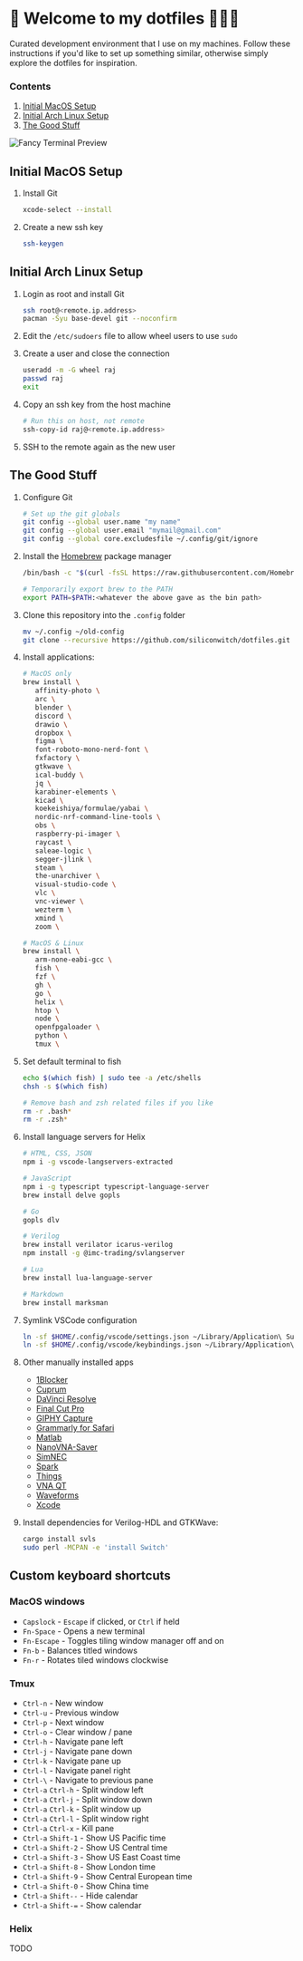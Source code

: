 # 🌈 Welcome to my dotfiles 👨🏻‍💻

Curated development environment that I use on my machines. Follow these instructions if you'd like to set up something similar, otherwise simply explore the dotfiles for inspiration.

### Contents
1. [Initial MacOS Setup](#initial-macos-setup)
1. [Initial Arch Linux Setup](#initial-arch-linux-setup)
1. [The Good Stuff](#the-good-stuff)

![Fancy Terminal Preview](terminal-preview.png)

## Initial MacOS Setup

1. Install Git

   ```sh
   xcode-select --install
   ```

1. Create a new ssh key

   ```sh
   ssh-keygen
   ```

## Initial Arch Linux Setup

1. Login as root and install Git

   ```sh
   ssh root@<remote.ip.address>
   pacman -Syu base-devel git --noconfirm
   ```

1. Edit the `/etc/sudoers` file to allow wheel users to use `sudo`

1. Create a user and close the connection

   ```sh
   useradd -m -G wheel raj
   passwd raj
   exit
   ```

1. Copy an ssh key from the host machine

   ```sh
   # Run this on host, not remote
   ssh-copy-id raj@<remote.ip.address>
   ```

1. SSH to the remote again as the new user

## The Good Stuff

1. Configure Git

   ```sh
   # Set up the git globals
   git config --global user.name "my name"
   git config --global user.email "mymail@gmail.com"
   git config --global core.excludesfile ~/.config/git/ignore
   ```

1. Install the [Homebrew](https://brew.sh) package manager

   ```sh
   /bin/bash -c "$(curl -fsSL https://raw.githubusercontent.com/Homebrew/install/HEAD/install.sh)"

   # Temporarily export brew to the PATH
   export PATH=$PATH:<whatever the above gave as the bin path>
   ```

1. Clone this repository into the `.config` folder

   ```sh
   mv ~/.config ~/old-config
   git clone --recursive https://github.com/siliconwitch/dotfiles.git ~/.config
   ```

1. Install applications:

   ```sh
   # MacOS only
   brew install \
      affinity-photo \
      arc \
      blender \
      discord \
      drawio \
      dropbox \
      figma \
      font-roboto-mono-nerd-font \
      fxfactory \
      gtkwave \
      ical-buddy \
      jq \
      karabiner-elements \
      kicad \
      koekeishiya/formulae/yabai \
      nordic-nrf-command-line-tools \
      obs \
      raspberry-pi-imager \
      raycast \
      saleae-logic \
      segger-jlink \
      steam \
      the-unarchiver \
      visual-studio-code \
      vlc \
      vnc-viewer \
      wezterm \
      xmind \
      zoom \

   # MacOS & Linux
   brew install \
      arm-none-eabi-gcc \
      fish \
      fzf \
      gh \
      go \
      helix \
      htop \
      node \
      openfpgaloader \
      python \
      tmux \
   ```

1. Set default terminal to fish

   ```sh
   echo $(which fish) | sudo tee -a /etc/shells
   chsh -s $(which fish)

   # Remove bash and zsh related files if you like
   rm -r .bash*
   rm -r .zsh*
   ```

1. Install language servers for Helix

   ```sh
   # HTML, CSS, JSON
   npm i -g vscode-langservers-extracted

   # JavaScript
   npm i -g typescript typescript-language-server
   brew install delve gopls

   # Go
   gopls dlv

   # Verilog
   brew install verilator icarus-verilog
   npm install -g @imc-trading/svlangserver

   # Lua
   brew install lua-language-server

   # Markdown
   brew install marksman
   ```

1. Symlink VSCode configuration

   ```sh
   ln -sf $HOME/.config/vscode/settings.json ~/Library/Application\ Support/Code/User
   ln -sf $HOME/.config/vscode/keybindings.json ~/Library/Application\ Support/Code/User
   ```

1. Other manually installed apps

   - [1Blocker](https://apps.apple.com/se/app/1blocker-ad-blocker/id1365531024?l=en-GB)
   - [Cuprum](https://apps.apple.com/se/app/cuprum/id1088670425?l=en-GB&mt=12)
   - [DaVinci Resolve](https://apps.apple.com/se/app/davinci-resolve/id571213070?l=en-GB&mt=12)
   - [Final Cut Pro](https://apps.apple.com/se/app/final-cut-pro/id424389933?l=en-GB&mt=12)
   - [GIPHY Capture](https://apps.apple.com/se/app/giphy-capture-the-gif-maker/id668208984?l=en-GB&mt=12)
   - [Grammarly for Safari](https://apps.apple.com/se/app/grammarly-writing-app/id1462114288?l=en-GB&mt=12)
   - [Matlab](https://www.mathworks.com)
   - [NanoVNA-Saver](https://github.com/NanoVNA-Saver/nanovna-saver/releases)
   - [SimNEC](http://www.ae6ty.com/smith_charts.html)
   - [Spark](https://apps.apple.com/se/app/spark-email-app-by-readdle/id1176895641?l=en-GB&mt=12)
   - [Things](https://apps.apple.com/se/app/things-3/id904280696?l=en-GB&mt=12)
   - [VNA QT](https://nanorfe.com/nanovna-software.html)
   - [Waveforms](https://digilent.com/shop/software/digilent-waveforms/)
   - [Xcode](https://apps.apple.com/se/app/xcode/id497799835?l=en-GB&mt=12)

1. Install dependencies for Verilog-HDL and GTKWave:

   ```sh
   cargo install svls
   sudo perl -MCPAN -e 'install Switch'
   ```

## Custom keyboard shortcuts

### MacOS windows

- `Capslock` - `Escape` if clicked, or `Ctrl` if held
- `Fn-Space` - Opens a new terminal
- `Fn-Escape` - Toggles tiling window manager off and on
- `Fn-b` - Balances titled windows
- `Fn-r` - Rotates tiled windows clockwise

### Tmux

- `Ctrl-n` - New window
- `Ctrl-u` - Previous window
- `Ctrl-p` - Next window
- `Ctrl-o` - Clear window / pane
- `Ctrl-h` - Navigate pane left
- `Ctrl-j` - Navigate pane down
- `Ctrl-k` - Navigate pane up
- `Ctrl-l` - Navigate panel right
- `Ctrl-\` - Navigate to previous pane
- `Ctrl-a` `Ctrl-h` - Split window left
- `Ctrl-a` `Ctrl-j` - Split window down
- `Ctrl-a` `Ctrl-k` - Split window up
- `Ctrl-a` `Ctrl-l` - Split window right
- `Ctrl-a` `Ctrl-x` - Kill pane
- `Ctrl-a` `Shift-1` - Show US Pacific time
- `Ctrl-a` `Shift-2` - Show US Central time
- `Ctrl-a` `Shift-3` - Show US East Coast time
- `Ctrl-a` `Shift-8` - Show London time
- `Ctrl-a` `Shift-9` - Show Central European time
- `Ctrl-a` `Shift-0` - Show China time
- `Ctrl-a` `Shift--` - Hide calendar
- `Ctrl-a` `Shift-=` - Show calendar

### Helix

TODO
